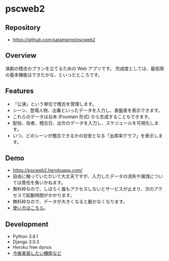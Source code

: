 # pscweb2

## Repository

- https://github.com/satamame/pscweb2

## Overview

演劇の稽古のプランを立てるための Web アプリです。
完成度としては、最低限の基本機能はできたかな、といったところです。

## Features

- 「公演」という単位で稽古を管理します。
- シーン、登場人物、出番といったデータを入力し、香盤表を表示できます。
- これらのデータは台本 (Fountain 形式) から生成することもできます。
- 配役、役者、稽古日、出欠のデータを入力し、スケジュールを可視化します。
- いつ、どのシーンが稽古できるかの目安となる「出席率グラフ」を表示します。

## Demo

- https://pscweb2.herokuapp.com/
- 自由に触っていただいて大丈夫ですが、入力したデータの消失や漏洩については責任を負いかねます。
- 無料枠なので、しばらく誰もアクセスしないとサービスが止まり、次のアクセスで起動時間がかかります。
- 無料枠なので、データが大きくなると動かなくなります。
- [使い方はこちら](demo_help/index.md)。

## Development

- Python 3.8.1
- Django 3.0.3
- Heroku free dynos
- [今後実装したい機能など](todo.md)
